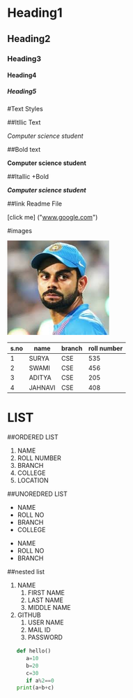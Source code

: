 
# Heading1

## Heading2

### Heading3

#### Heading4

##### Heading5

#Text  Styles

##Itllic Text

*Computer science student*

##Bold text

**Computer science student**

##Itallic +Bold

***Computer science student***

##link Readme File

[click me] ("www.google.com")

#images
 
![kohli](virat.jfif)

|s.no|name|branch|roll number|
|----|----|--------|------------|
|1|SURYA|CSE|535|
|2|SWAMI|CSE|456|
|3|ADITYA|CSE|205|
|4|JAHNAVI|CSE|408|


# LIST

##ORDERED LIST

1.  NAME
2.  ROLL NUMBER
3.  BRANCH
4.  COLLEGE
5.  LOCATION


##UNOREDRED LIST

-  NAME
-  ROLL NO
-  BRANCH
-  COLLEGE


* NAME
* ROLL NO
* BRANCH

##nested list
1. NAME
     1. FIRST NAME
     2. LAST NAME
     3. MIDDLE NAME
2. GITHUB
      1. USER NAME
      2. MAIL ID
      3. PASSWORD 

```python 
   def hello()
      a=10
      b=20
      c=30
      if a%2==0
   print(a+b+c)
```

